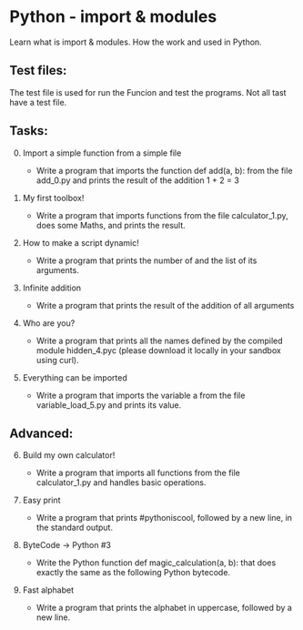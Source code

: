 # Python - import & modules

Learn what is import & modules. How the work and used in Python.

## Test files:

The test file is used for run the Funcion and test the programs. Not all tast have a test file.

## Tasks:

0. Import a simple function from a simple file

    * Write a program that imports the function def add(a, b): from the file add_0.py and prints the result of the addition 1 + 2 = 3

1. My first toolbox!

    * Write a program that imports functions from the file calculator_1.py, does some Maths, and prints the result.

2. How to make a script dynamic!

    * Write a program that prints the number of and the list of its arguments.

3. Infinite addition

    * Write a program that prints the result of the addition of all arguments

4. Who are you?

    * Write a program that prints all the names defined by the compiled module hidden_4.pyc (please download it locally in your sandbox using curl).

5. Everything can be imported

    * Write a program that imports the variable a from the file variable_load_5.py and prints its value.

## Advanced:

6. Build my own calculator!

    * Write a program that imports all functions from the file calculator_1.py and handles basic operations.

7. Easy print

    * Write a program that prints #pythoniscool, followed by a new line, in the standard output.

8. ByteCode -> Python #3

    * Write the Python function def magic_calculation(a, b): that does exactly the same as the following Python bytecode.

9. Fast alphabet

    * Write a program that prints the alphabet in uppercase, followed by a new line.
